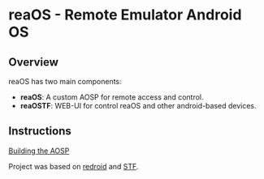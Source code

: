 # reaOS - Remote Emulator Android OS
## Overview
reaOS has two main components:
- **reaOS**: A custom AOSP for remote access and control.
- **reaOSTF**: WEB-UI for control reaOS and other android-based devices.

## Instructions
[Building the AOSP](BUILD.md)



Project was based on [redroid](https://github.com/remote-android) and [STF](https://github.com/DeviceFarmer).